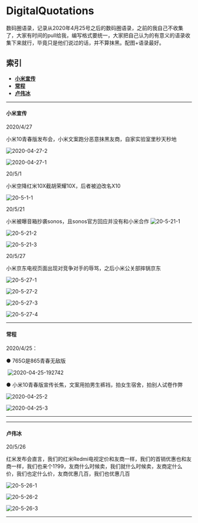 # DigitalQuotations
数码圈语录，记录从2020年4月25号之后的数码圈语录，之前的我自己不收集了，大家有时间的pull给我，编写格式要统一，大家把自己认为的有意义的语录收集下来就行，毕竟只是他们说过的话，并不算抹黑。配图+语录最好。
## 索引
* [**小米宣传**](#小米宣传)
* [**常程**](#常程)
* [**卢伟冰**](#卢伟冰)
------
#### 小米宣传

2020/4/27

小米10青春版发布会，小米文案跑分恶意抹黑友商，自家实验室里秒天秒地

![2020-04-27-2](img-xiaomi/2020-04-27-2.jpg)

![2020-04-27-1](img-xiaomi/2020-04-27-1.jpg)

20/5/1

小米空降红米10X截胡荣耀10X，后者被迫改名X10

![20-5-1-1](img-xiaomi/20-5-1-1.jpg)

20/5/21

小米被曝音箱抄袭sonos，且sonos官方回应并没有和小米合作
![20-5-21-1](img-xiaomi/20-5-21-1.jpg)

![20-5-21-2](img-xiaomi/20-5-21-2.jpg)

![20-5-21-3](img-xiaomi/20-5-21-3.jpg)

20/5/27

小米京东电视页面出现对竞争对手的辱骂，之后小米公关部摔锅京东

![20-5-27-1](img-xiaomi/20-5-27-1.jpg)

![20-5-27-2](img-xiaomi/20-5-27-2.jpg)

![20-5-27-3](img-xiaomi/20-5-27-3.jpg)

![20-5-27-4](img-xiaomi/20-5-27-4.jpg)

------
#### 常程
2020/4/25：

● 765G是865青春无敌版

​	![2020-04-25-192742](img-xiaomi/2020-04-25-192742.jpg)

● 小米10青春版宣传长焦，文案用拍男生裤裆，拍女生宿舍，拍别人试卷作弊

![2020-04-25-2](img-xiaomi/2020-04-25-2.jpg)

![2020-04-25-3](img-xiaomi/2020-04-25-3.jpg)

------
------
#### 卢伟冰

20/5/26

红米发布会直言，我们的红米Redmi电视定价和友商一样，我们的首销优惠也和友商一样，我们也来个1?99，友商什么时候卖，我们就什么时候卖，友商定什么价，我们也定什么价，友商优惠几百，我们也优惠几百

![20-5-26-1](img-xiaomi/20-5-26-1.jpg)

![20-5-26-2](img-xiaomi/20-5-26-2.jpg)

![20-5-26-3](img-xiaomi/20-5-26-3.jpg)

------






